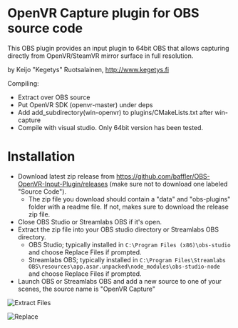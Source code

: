 # OpenVR Capture plugin for OBS source code

This OBS plugin provides an input plugin to 64bit OBS that allows capturing directly from OpenVR/SteamVR mirror surface in full resolution.

by Keijo "Kegetys" Ruotsalainen, http://www.kegetys.fi

Compiling:

- Extract over OBS source
- Put OpenVR SDK (openvr-master) under deps
- Add add_subdirectory(win-openvr) to plugins/CMakeLists.txt after win-capture
- Compile with visual studio. Only 64bit version has been tested.

# Installation

- Download latest zip release from https://github.com/baffler/OBS-OpenVR-Input-Plugin/releases (make sure not to download one labeled "Source Code").
  - The zip file you download should contain a "data" and "obs-plugins" folder with a readme file. If not, makes sure to download the release zip file.
- Close OBS Studio or Streamlabs OBS if it's open.
- Extract the zip file into your OBS studio directory or Streamlabs OBS directory.
  - OBS Studio; typically installed in `C:\Program Files (x86)\obs-studio` and choose Replace Files if prompted.
  - Streamlabs OBS; typically installed in `C:\Program Files\Streamlabs OBS\resources\app.asar.unpacked\node_modules\obs-studio-node` and choose Replace Files if prompted.
- Launch OBS or Streamlabs OBS and add a new source to one of your scenes, the source name is "OpenVR Capture"

![Extract Files](https://user-images.githubusercontent.com/1980600/40620530-22aca280-6267-11e8-96dc-4978675d3e80.png)

![Replace](https://user-images.githubusercontent.com/1980600/40620531-22bf5f9c-6267-11e8-8ae2-f6b6ea83ea3c.png)
